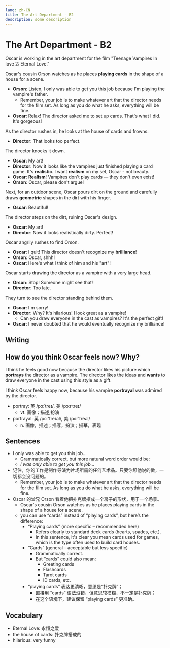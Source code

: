 ```yaml
---
lang: zh-CN
title: The Art Department - B2
description: some description
---
```


# The Art Department - B2

Oscar is working in the art department for the film "Teenage Vampires In love 2: Eternal Love."

Oscar's cousin Orson watches as he places **playing cards** in the shape of a house for a scene.

- **Orson**: Listen, I only was able to get you this job because I'm playing the vampire's father.
  - Remember, your job is to make whatever art that the director needs for the film set. As long as you do what he asks, everything will be fine.
- **Oscar**: Relax! The director asked me to set up cards. That's what I did. It's gorgeous!

As the director rushes in, he looks at the house of cards and frowns.

- **Director**: That looks too perfect.

The director knocks it down.

- **Oscar**: My art!
- **Director**: Now it looks like the vampires just finished playing a card game. It's **realistic**. I want **realism** on my set, Oscar - not beauty.
- **Oscar**: **Realism**! Vampires don't play cards — they don't even exist!
- **Orson**: Oscar, please don't argue!

Next, for an outdoor scene, Oscar pours dirt on the ground and carefully draws **geometric** shapes in the dirt with his finger.

- **Oscar**: Beautiful!

The director steps on the dirt, ruining Oscar's design.

- **Oscar**: My art!
- **Director**: Now it looks realistically dirty. Perfect!

Oscar angrily rushes to find Orson.

- **Oscar**: I quit! This director doesn't recognize my **brilliance**!
- **Orson**: Oscar, shhh!
- **Oscar**: Here's what I think of him and his "art"!

Oscar starts drawing the director as a vampire with a very large head.

- **Orson**: Stop! Someone might see that!
- **Director**: Too late.

They turn to see the director standing behind them.

- **Oscar**: I'm sorry!
- **Director**: Why? It's hilarious! I look great as a vampire!
  - Can you draw everyone in the cast as vampires? It's the perfect gift!
- **Oscar**: I never doubted that he would eventually recognize my brilliance!

## Writing

## How do you think Oscar feels now? Why?

I think he feels good now because the director likes his picture which **portrays** the director as a vampire. The director likes the ideas and **wants** to draw everyone in the cast using this style as a gift.

I think Oscar feels happy now, because his vampire **portrayal** was admired by the director.

- portray: 英 /pɔːˈtreɪ/, 美 /pɔːrˈtreɪ/
  - vt. 画像；描述,扮演
- portrayal: 英 /pɔː'treɪəl/, 美 /pɔr'treəl/
  - n. 画像，描述；描写，扮演；描摹，表现

## Sentences

- I only was able to get you this job...
  - Grammatically correct, but more natural word order would be:
  - _I was only able to get you this job..._
- 记住，你的工作是制作导演为片场所需的任何艺术品。只要你照他说的做，一切都会没问题的。
  - Remember, your job is to make whatever art that the director needs for the film set. As long as you do what he asks, everything will be fine.
- Oscar 的堂兄 Orson 看着他把扑克牌摆成一个房子的形状，用于一个场景。
  - Oscar's cousin Orson watches as he places playing cards in the shape of a house for a scene.
  - you can use “cards” instead of “playing cards”, but here’s the difference:
    - “Playing cards” (more specific – recommended here)
      - Refers clearly to standard deck cards (hearts, spades, etc.).
      - In this sentence, it's clear you mean cards used for games, which is the type often used to build card houses.
    - “Cards” (general – acceptable but less specific)
      - Grammatically correct.
      - But “cards” could also mean:
        - Greeting cards
        - Flashcards
        - Tarot cards
        - ID cards, etc.
    - “playing cards” 表达更清晰，意思是“扑克牌”；
      - 直接用 “cards” 语法没错，但意思较模糊，不一定是扑克牌；
      - 在这个语境下，建议保留 “playing cards” 更准确。

## Vocabulary

- Eternal Love: 永恒之爱
- the house of cards: 扑克牌搭成的
- hilarious: very funny
